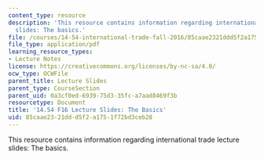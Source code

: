 ```yaml
---
content_type: resource
description: 'This resource contains information regarding international trade lecture
  slides: The basics.'
file: /courses/14-54-international-trade-fall-2016/85caae2321ddd5f2a1751f72bd3ceb28_MIT14_54F16_Lecture_2.pdf
file_type: application/pdf
learning_resource_types:
- Lecture Notes
license: https://creativecommons.org/licenses/by-nc-sa/4.0/
ocw_type: OCWFile
parent_title: Lecture Slides
parent_type: CourseSection
parent_uid: 0a3cf0ed-6939-75d3-35fc-a7aad8469f3b
resourcetype: Document
title: '14.54 F16 Lecture Slides: The Basics'
uid: 85caae23-21dd-d5f2-a175-1f72bd3ceb28
---
```

This resource contains information regarding international trade lecture slides: The basics.